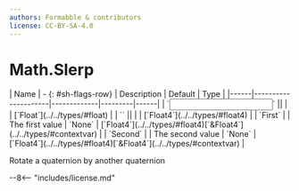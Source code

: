 ```yaml
---
authors: Formabble & contributors
license: CC-BY-SA-4.0
---
```



# Math.Slerp

<div class="sh-parameters" markdown="1">
| Name | - {: #sh-flags-row} | Description | Default | Type |
|------|---------------------|-------------|---------|------|
| `<input>` || | | [`Float`](../../types/#float) |
| `<output>` || | | [`Float4`](../../types/#float4) |
| `First` |  | The first value | `None` | [`Float4`](../../types/#float4)[`&Float4`](../../types/#contextvar) |
| `Second` |  | The second value | `None` | [`Float4`](../../types/#float4)[`&Float4`](../../types/#contextvar) |

</div>

Rotate a quaternion by another quaternion

--8<-- "includes/license.md"


